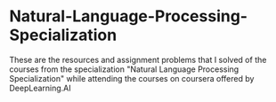 # Natural-Language-Processing-Specialization
These are the resources and assignment problems that I solved of the courses from the specialization "Natural Language Processing Specialization" while attending the courses on coursera offered by DeepLearning.AI
